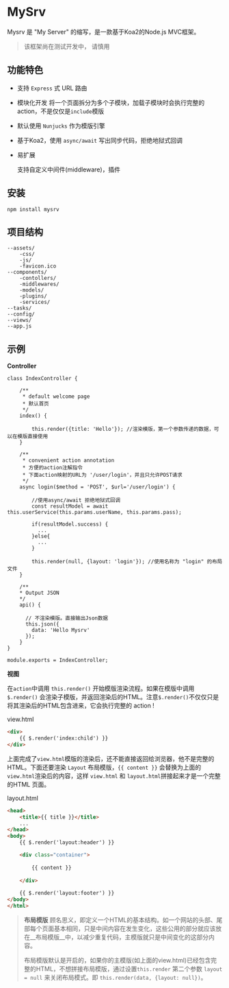 # MySrv

Mysrv 是 "My Server" 的缩写，是一款基于Koa2的Node.js MVC框架。


  > 该框架尚在测试开发中， 请慎用

## 功能特色
* 支持 `Express` 式 URL 路由

* 模块化开发
  将一个页面拆分为多个子模块，加载子模块时会执行完整的action，不是仅仅是`include`模版

* 默认使用 `Nunjucks` 作为模版引擎

* 基于Koa2，使用 `async/await` 写出同步代码，拒绝地狱式回调

* 易扩展

  支持自定义中间件(middleware)，插件


## 安装
```
npm install mysrv
```



## 项目结构
```
--assets/
	-css/
	-js/
	-favicon.ico
--components/
	-contollers/
	-middlewares/
	-models/
	-plugins/
	-services/
--tasks/
--config/
--views/
--app.js
```



## 示例

__Controller__

```
class IndexController {

    /**
     * default welcome page
     * 默认首页
     */
    index() {

        this.render({title: 'Hello'}); //渲染模版，第一个参数传递的数据，可以在模版直接使用
    }

    /**
     * convenient action annotation
     * 方便的action注解指令
     * 下面action映射的URL为 '/user/login'，并且只允许POST请求
     */
    async login($method = 'POST', $url='/user/login') {
    	
    	//使用async/await 拒绝地狱式回调
    	const resultModel = await this.userService(this.params.userName, this.params.pass);
       	
       	if(resultModel.success) {
          ...
       	}else{
          ...
       	}
       	
       	this.render(null, {layout: 'login'}); //使用名称为 "login" 的布局文件
    }
    
    /**
    * Output JSON
    */
    api() {
      
      // 不渲染模版。直接输出Json数据
      this.json({
      	data: 'Hello Mysrv'
      });
    }
}

module.exports = IndexController;
```

__视图__ 

在`action`中调用 `this.render()` 开始模版渲染流程。如果在模版中调用 `$.render()` 会渲染子模版，并返回渲染后的HTML。注意`$.render()`不仅仅只是将其渲染后的HTML包含进来，它会执行完整的 action !

view.html

```html
<div>
	{{ $.render('index:child') }}
</div>
```



上面完成了`view.html`模版的渲染后，还不能直接返回给浏览器，他不是完整的HTML。下面还要渲染 `Layout` 布局模版，`{{ content }}` 会替换为上面的 `view.html`渲染后的内容，这样 `view.html` 和 `layout.html`拼接起来才是一个完整的HTML 页面。 

layout.html

```html
<head>
    <title>{{ title }}</title>
    ...
</head>
<body>
    {{ $.render('layout:header') }}

    <div class="container">
    
        {{ content }}
    
    </div>
    
    {{ $.render('layout:footer') }}
</body>
</html>
```

> __布局模版__ 顾名思义，即定义一个HTML的基本结构。如一个网站的头部、尾部每个页面基本相同，只是中间内容在发生变化，这些公用的部分就应该放在__布局模版__中，以减少重复代码，主模版就只是中间变化的这部分内容。
>
> 布局模版默认是开启的，如果你的主模版(如上面的view.html)已经包含完整的HTML，不想拼接布局模版，通过设置`this.render` 第二个参数 `layout = null` 来关闭布局模式。即 `this.render(data, {layout: null})`。

